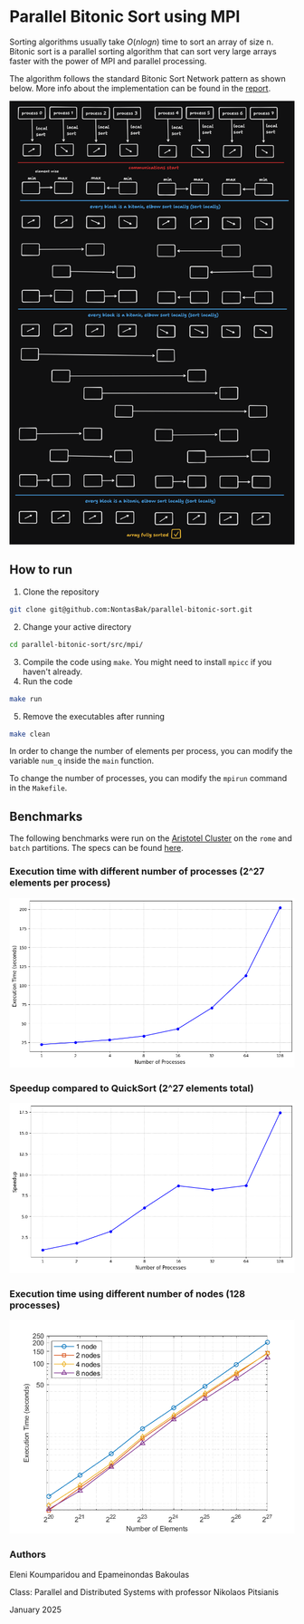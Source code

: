 # Parallel Bitonic Sort using MPI

Sorting algorithms usually take $O(nlogn)$ time to sort an array of size n. Bitonic sort is a parallel sorting 
algorithm that can sort very large arrays faster with the power of MPI and parallel processing.

The algorithm follows the standard Bitonic Sort Network pattern as shown below. More info about the implementation can be
found in the [report](documentation/report.pdf).

![Bitonic Sort](documentation/assets/bitonic-sort-black-bg.png)

## How to run
1. Clone the repository
```bash
git clone git@github.com:NontasBak/parallel-bitonic-sort.git
```
2. Change your active directory
```bash
cd parallel-bitonic-sort/src/mpi/
```
3. Compile the code using `make`. You might need to install `mpicc` if you haven't already.
4. Run the code
```bash
make run
```
5. Remove the executables after running
```bash
make clean
```

In order to change the number of elements per process, you can modify the variable `num_q` inside the `main` function.

To change the number of processes, you can modify the `mpirun` command in the `Makefile`.

## Benchmarks

The following benchmarks were run on the [Aristotel Cluster](https://hpc.it.auth.gr/) on the `rome` and `batch` partitions.
The specs can be found [here](https://hpc.it.auth.gr/nodes-summary/).

### Execution time with different number of processes (2^27 elements per process)
![Benchmark 2](documentation/assets/performance.png)

### Speedup compared to QuickSort (2^27 elements total)
![Benchmark 3](documentation/assets/speedup.png)

### Execution time using different number of nodes (128 processes)
![Benchmark 1](documentation/assets/execution_time_vs_elements.png)

### Authors

Eleni Koumparidou and Epameinondas Bakoulas

Class: Parallel and Distributed Systems with professor Nikolaos Pitsianis

January 2025

